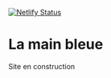 [![Netlify Status](https://api.netlify.com/api/v1/badges/18cecec5-3b70-442a-b28a-f300e48c8753/deploy-status)](https://app.netlify.com/sites/lamainbleue/deploys)

# La main bleue

Site en construction